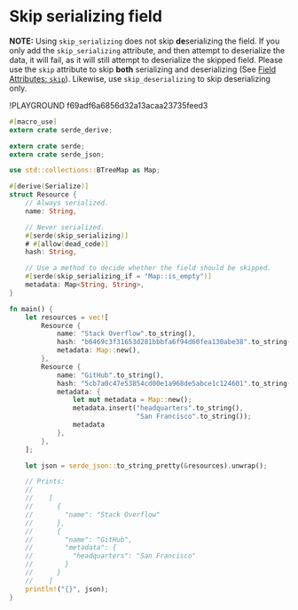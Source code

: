 # Skip serializing field

**NOTE:** Using `skip_serializing` does not skip **de**serializing the field. If you only add the `skip_serializing` attribute, and then attempt to deserialize the data, it will fail, as it will still attempt to deserialize the skipped field. Please use the `skip` attribute to skip **both** serializing and deserializing (See [Field Attributes: `skip`](https://serde.rs/field-attrs.html#serdeskip)). Likewise, use `skip_deserializing` to skip deserializing only.

!PLAYGROUND f69adf6a6856d32a13acaa23735feed3
```rust
#[macro_use]
extern crate serde_derive;

extern crate serde;
extern crate serde_json;

use std::collections::BTreeMap as Map;

#[derive(Serialize)]
struct Resource {
    // Always serialized.
    name: String,

    // Never serialized.
    #[serde(skip_serializing)]
    # #[allow(dead_code)]
    hash: String,

    // Use a method to decide whether the field should be skipped.
    #[serde(skip_serializing_if = "Map::is_empty")]
    metadata: Map<String, String>,
}

fn main() {
    let resources = vec![
        Resource {
            name: "Stack Overflow".to_string(),
            hash: "b6469c3f31653d281bbbfa6f94d60fea130abe38".to_string(),
            metadata: Map::new(),
        },
        Resource {
            name: "GitHub".to_string(),
            hash: "5cb7a0c47e53854cd00e1a968de5abce1c124601".to_string(),
            metadata: {
                let mut metadata = Map::new();
                metadata.insert("headquarters".to_string(),
                                "San Francisco".to_string());
                metadata
            },
        },
    ];

    let json = serde_json::to_string_pretty(&resources).unwrap();

    // Prints:
    //
    //    [
    //      {
    //        "name": "Stack Overflow"
    //      },
    //      {
    //        "name": "GitHub",
    //        "metadata": {
    //          "headquarters": "San Francisco"
    //        }
    //      }
    //    ]
    println!("{}", json);
}
```
